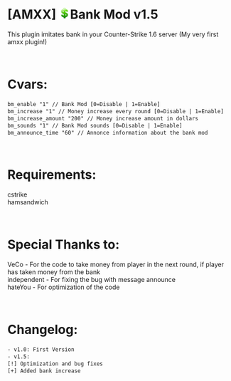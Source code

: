 # [AMXX] <img src="https://raw.githubusercontent.com/kpuc313/AMXX-Bank-Mod/master/Preview/Preview.png" width="25px" height="25px">Bank Mod v1.5
This plugin imitates bank in your Counter-Strike 1.6 server (My very first amxx plugin!)

<br />

# Cvars:

    bm_enable "1" // Bank Mod [0=Disable | 1=Enable]
    bm_increase "1" // Money increase every round [0=Disable | 1=Enable]
    bm_increase_amount "200" // Money increase amount in dollars
    bm_sounds "1" // Bank Mod sounds [0=Disable | 1=Enable]
    bm_announce_time "60" // Annonce information about the bank mod

<br />

# Requirements:
cstrike<br />
hamsandwich

<br />

# Special Thanks to:
VeCo - For the code to take money from player in the next round, if player has taken money from the bank<br />
independent - For fixing the bug with message announce<br />
hateYou - For optimization of the code<br />

<br />

# Changelog:
    - v1.0: First Version
    - v1.5:
    [!] Optimization and bug fixes
    [+] Added bank increase
